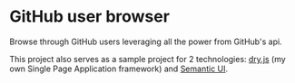 GitHub user browser
===================

Browse through GitHub users leveraging all the power from GitHub's api.

This project also serves as a sample project for 2 technologies: [dry.js](https://github.com/diegocard/dry.js) (my own Single Page Application framework) and [Semantic UI](http://semantic-ui.com/).
